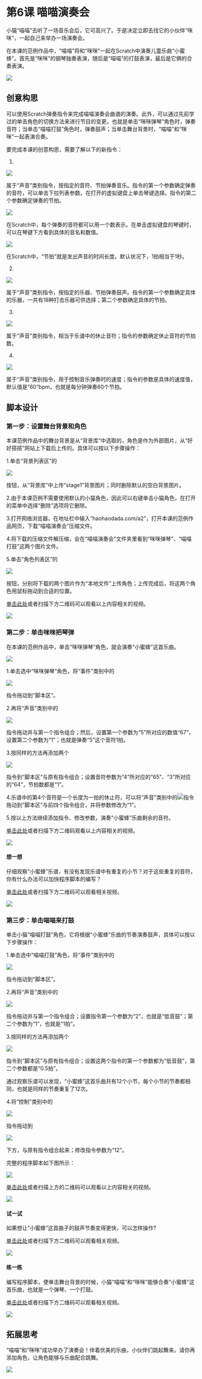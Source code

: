 # 第6课 喵喵演奏会

小猫“喵喵”去听了一场音乐会后，它可高兴了。于是决定立即去找它的小伙伴“咪咪”，一起自己来举办一场演奏会。

在本课的范例作品中，“喵喵”将和“咪咪”一起在Scratch中演奏儿童乐曲“小蜜蜂”。首先是“咪咪”的钢琴独奏表演，随后是“喵喵”的打鼓表演，最后是它俩的合奏表演。

![](../../.gitbook/assets/scratch6-0.png)

## 创意构思

可以使用Scratch弹奏指令来完成喵喵演奏会曲谱的演奏。此外，可以通过先前学过的单击角色的切换方法来进行节目的变更。也就是单击“咪咪弹琴”角色时，弹奏音符；当单击“喵喵打鼓”角色时，弹奏鼓声；当单击舞台背景时，“喵喵”和“咪咪”一起表演合奏。

要完成本课的创意构思，需要了解以下的新指令：

1.

![](../../.gitbook/assets/scratch6-1.png)

属于“声音”类别指令，按指定的音符、节拍弹奏音乐。指令的第一个参数确定弹奏的音符，可以单击下拉列表参数，在打开的虚拟键盘上单击琴键选择。指令的第二个参数确定弹奏的节拍。

![](../../.gitbook/assets/scratch6-2.png)

在Scratch中，每个弹奏的音符都可以用一个数表示。在单击虚拟键盘的琴键时，可以在琴键下方看到具体的音名和数值。

![](../../.gitbook/assets/scratch6-2b.png)

在Scratch中，“节拍”就是发出声音的时间长度。默认状况下，1拍相当于1秒。

2.

![](../../.gitbook/assets/scratch6-3.png)

属于“声音”类别指令，按指定的乐器、节拍弹奏鼓声。指令的第一个参数确定具体的乐器，一共有18种打击乐器可供选择；第二个参数确定具体的节拍。

3.

![](../../.gitbook/assets/scratch6-4.png)

属于“声音”类别指令，相当于乐谱中的休止音符；指令的参数确定休止音符的节拍数。

4.

![](../../.gitbook/assets/scratch6-5.png)

属于“声音”类别指令，用于控制音乐弹奏时的速度；指令的参数是具体的速度值，默认值是“60”bpm，也就是每分钟弹奏60个节拍。

## 脚本设计

### 第一步：设置舞台背景和角色

本课范例作品中的舞台背景是从“背景库”中选取的，角色是作为外部图片，从“好好搭搭”网站上下载后上传的。具体可以按以下步骤操作：

1.单击“背景列表区”的

![](../../.gitbook/assets/scratch2-5.png)

按钮，从“背景库”中上传“stage1”背景图片；同时删除默认的空白背景图片。

2.由于本课范例不需要使用默认的小猫角色，因此可以右键单击小猫角色，在打开的菜单中选择“删除”选项将它删除。

3.打开网络浏览器，在地址栏中输入“haohaodada.com/a2”，打开本课的范例作品网页，下载“喵喵演奏会”压缩文件。

4.将下载的压缩文件解压缩，会在“喵喵演奏会”文件夹里看到“咪咪弹琴”、“喵喵打鼓”这两个图片文件。

5.单击“角色列表区”的

![](../../.gitbook/assets/scratch3-6.png)

按钮，分别将下载的两个图片作为“本地文件”上传角色；上传完成后，将这两个角色用鼠标拖动到合适的位置。

[单击此处](http://haohaodada.com/video/a20601.php)或者扫描下方二维码可以观看以上内容相关的视频。

![](../../.gitbook/assets/a20601.png)

### 第二步：单击咪咪把琴弹

在本课的范例作品中，单击“咪咪弹琴”角色，就会演奏“小蜜蜂”这首乐曲。

![](../../.gitbook/assets/scratch6-6.png)

1.单击选中“咪咪弹琴”角色，将“事件”类别中的

![](../../.gitbook/assets/scratch5-1.png)

指令拖动到“脚本区”。

2.再将“声音”类别中的

![](../../.gitbook/assets/scratch6-1.png)

指令拖动并与第一个指令组合；然后，设置第一个参数为“5”所对应的数值“67”，设置第二个参数为“1”；也就是弹奏“5”这个音符1拍。

3.按同样的方法再添加两个

![](../../.gitbook/assets/scratch6-1.png)

指令到“脚本区”与原有指令组合；设置音符参数为“4”所对应的“65”、“3”所对应的“64”，节拍数都是“1”。

4.乐谱中的第4个音符是一个长度为一拍的休止符，可以将“声音”类别中的![](../../.gitbook/assets/scratch6-4.png)指令拖动到“脚本区”与前四个指令组合，并将参数修改为“1”。

5.按以上方法继续添加指令、修改参数，演奏“小蜜蜂”乐曲剩余的音符。

[单击此处](http://haohaodada.com/video/a20602.php)或者扫描下方二维码观看以上内容相关的视频。

![](../../.gitbook/assets/a20602.png)

#### 想一想

仔细观察“小蜜蜂”乐谱，有没有发现乐谱中有重复的小节？对于这些重复的音符，你有什么办法可以加快程序脚本的编写？

[单击此处](http://haohaodada.com/video/a20603.php)或者扫描下方二维码可以观看相关视频。

![](../../.gitbook/assets/a20603.png)

### 第三步：单击喵喵来打鼓

单击小猫“喵喵打鼓”角色，它将根据“小蜜蜂”乐曲的节奏演奏鼓声，具体可以按以下步骤操作：

1.单击选中“喵喵打鼓”角色，将“事件”类别中的

![](../../.gitbook/assets/scratch5-1.png)

指令拖动到“脚本区”。

2.再将“声音”类别中的

![](../../.gitbook/assets/scratch6-3.png)

指令拖动并与第一个指令组合；设置指令第一个参数为“2”，也就是“低音鼓”；第二个参数为“1”，也就是“1拍”。

3.按同样的方法再添加两个

![](../../.gitbook/assets/scratch6-3.png)

指令到“脚本区”与原有指令组合；设置这两个指令的第一个参数都为“低音鼓”，第二个参数都是“0.5拍”。

通过观察乐谱可以发现，“小蜜蜂”这首乐曲共有12个小节，每个小节的节奏都相同，也就是同样的节奏重复了12次。

4.将“控制”类别中的

![](../../.gitbook/assets/scratch4-3.png)

指令拖动到

![](../../.gitbook/assets/scratch5-1.png)

下方，与原有指令组合起来；修改指令参数为“12”。

完整的程序脚本如下图所示：

![](../../.gitbook/assets/scratch6-7.png)

[单击此处](http://haohaodada.com/video/a20604.php)或者扫描上方的二维码可以观看以上内容相关的视频。

![](../../.gitbook/assets/a20604.png)

#### 试一试

如果想让“小蜜蜂”这首曲子的鼓声节奏变得更快，可以怎样操作?

[单击此处](http://haohaodada.com/video/a20605.php)或者扫描下方二维码可以观看相关视频。

![](../../.gitbook/assets/a20605.png)

#### 练一练

编写程序脚本，使单击舞台背景的时候，小猫“喵喵”和“咪咪”能够合奏“小蜜蜂”这首乐曲，也就是一个弹琴、一个打鼓。

[单击此处](http://haohaodada.com/video/a20606.php)或者扫描下方二维码可以观看相关视频。

![](../../.gitbook/assets/a20606.png)

## 拓展思考

“喵喵”和“咪咪”成功举办了演奏会！伴着优美的乐曲，小伙伴们跳起舞来。请你再添加角色，让角色能够与乐曲配合跳舞。

![](../../.gitbook/assets/scratch6-8.png)

